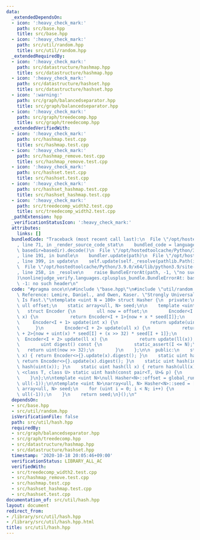 ```yaml
---
data:
  _extendedDependsOn:
  - icon: ':heavy_check_mark:'
    path: src/base.hpp
    title: src/base.hpp
  - icon: ':heavy_check_mark:'
    path: src/util/random.hpp
    title: src/util/random.hpp
  _extendedRequiredBy:
  - icon: ':heavy_check_mark:'
    path: src/datastructure/hashmap.hpp
    title: src/datastructure/hashmap.hpp
  - icon: ':heavy_check_mark:'
    path: src/datastructure/hashset.hpp
    title: src/datastructure/hashset.hpp
  - icon: ':warning:'
    path: src/graph/balancedseparator.hpp
    title: src/graph/balancedseparator.hpp
  - icon: ':heavy_check_mark:'
    path: src/graph/treedecomp.hpp
    title: src/graph/treedecomp.hpp
  _extendedVerifiedWith:
  - icon: ':heavy_check_mark:'
    path: src/hashmap.test.cpp
    title: src/hashmap.test.cpp
  - icon: ':heavy_check_mark:'
    path: src/hashmap_remove.test.cpp
    title: src/hashmap_remove.test.cpp
  - icon: ':heavy_check_mark:'
    path: src/hashset.test.cpp
    title: src/hashset.test.cpp
  - icon: ':heavy_check_mark:'
    path: src/hashset_hashmap.test.cpp
    title: src/hashset_hashmap.test.cpp
  - icon: ':heavy_check_mark:'
    path: src/treedecomp_width2.test.cpp
    title: src/treedecomp_width2.test.cpp
  _pathExtension: hpp
  _verificationStatusIcon: ':heavy_check_mark:'
  attributes:
    links: []
  bundledCode: "Traceback (most recent call last):\n  File \"/opt/hostedtoolcache/Python/3.9.0/x64/lib/python3.9/site-packages/onlinejudge_verify/documentation/build.py\"\
    , line 71, in _render_source_code_stat\n    bundled_code = language.bundle(stat.path,\
    \ basedir=basedir).decode()\n  File \"/opt/hostedtoolcache/Python/3.9.0/x64/lib/python3.9/site-packages/onlinejudge_verify/languages/cplusplus.py\"\
    , line 191, in bundle\n    bundler.update(path)\n  File \"/opt/hostedtoolcache/Python/3.9.0/x64/lib/python3.9/site-packages/onlinejudge_verify/languages/cplusplus_bundle.py\"\
    , line 399, in update\n    self.update(self._resolve(pathlib.Path(included), included_from=path))\n\
    \  File \"/opt/hostedtoolcache/Python/3.9.0/x64/lib/python3.9/site-packages/onlinejudge_verify/languages/cplusplus_bundle.py\"\
    , line 258, in _resolve\n    raise BundleErrorAt(path, -1, \"no such header\"\
    )\nonlinejudge_verify.languages.cplusplus_bundle.BundleErrorAt: base.hpp: line\
    \ -1: no such header\n"
  code: "#pragma once\n\n#include \"base.hpp\"\n#include \"util/random.hpp\"\n\n//\
    \ Reference: Lemire, Daniel., and Owen, Kaser. \"Strongly Universal String Hashing\
    \ Is Fast.\"\ntemplate <uint N = 100> struct Hasher {\n  private:\n    static\
    \ ull offset;\n    static array<ull, N> seed;\n\n    template <uint I = 0>\n \
    \   struct Encoder {\n        ull now = offset;\n        Encoder<I + 1> update(uint\
    \ x) {\n            return Encoder<I + 1>{now + x * seed[I]};\n        }\n   \
    \     Encoder<I + 1> update(int x) {\n            return update(uint(x));\n  \
    \      }\n        Encoder<I + 2> update(ull x) {\n            return Encoder<I\
    \ + 2>{now + uint(x) * seed[I] + (x >> 32) * seed[I + 1]};\n        }\n      \
    \  Encoder<I + 2> update(ll x) {\n            return update(ll(x));\n        }\n\
    \        uint digest() const {\n            static_assert(I <= N);\n         \
    \   return uint(now >> 32);\n        }\n    };\n\n  public:\n    static uint hash(uint\
    \ x) { return Encoder<>{}.update(x).digest(); }\n    static uint hash(ull x) {\
    \ return Encoder<>{}.update(x).digest(); }\n    static uint hash(int x) { return\
    \ hash(uint(x)); }\n    static uint hash(ll x) { return hash(ull(x)); }\n    template\
    \ <class T, class U> static uint hash(const pair<T, U>& p) {\n        return Encoder<>{}.update(p.first).update(p.second).digest();\n\
    \    }\n};\n\ntemplate <uint N>\null Hasher<N>::offset = global_runtime_gen().uniform(0ULL,\
    \ ull(-1));\n\ntemplate <uint N>\narray<ull, N> Hasher<N>::seed = []() {\n   \
    \ array<ull, N> seed;\n    for (uint i = 0; i < N; i++) {\n        seed[i] = global_runtime_gen().uniform(0ULL,\
    \ ull(-1));\n    }\n    return seed;\n}();\n"
  dependsOn:
  - src/base.hpp
  - src/util/random.hpp
  isVerificationFile: false
  path: src/util/hash.hpp
  requiredBy:
  - src/graph/balancedseparator.hpp
  - src/graph/treedecomp.hpp
  - src/datastructure/hashmap.hpp
  - src/datastructure/hashset.hpp
  timestamp: '2020-10-18 20:05:46+09:00'
  verificationStatus: LIBRARY_ALL_AC
  verifiedWith:
  - src/treedecomp_width2.test.cpp
  - src/hashmap_remove.test.cpp
  - src/hashmap.test.cpp
  - src/hashset_hashmap.test.cpp
  - src/hashset.test.cpp
documentation_of: src/util/hash.hpp
layout: document
redirect_from:
- /library/src/util/hash.hpp
- /library/src/util/hash.hpp.html
title: src/util/hash.hpp
---
```

